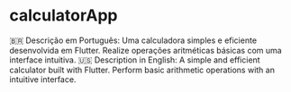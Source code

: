 # calculatorApp
🇧🇷 Descrição em Português: Uma calculadora simples e eficiente desenvolvida em Flutter. Realize operações aritméticas básicas com uma interface intuitiva. 🇺🇸 Description in English: A simple and efficient calculator built with Flutter. Perform basic arithmetic operations with an intuitive interface.
